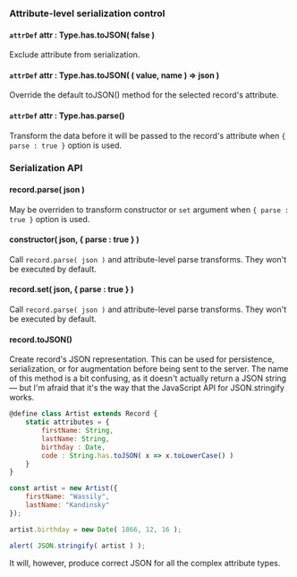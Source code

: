 
### Attribute-level serialization control

#### `attrDef` attr : Type.has.toJSON( false )

Exclude attribute from serialization.

#### `attrDef` attr : Type.has.toJSON( ( value, name ) => json )

Override the default toJSON() method for the selected record's attribute.

#### `attrDef` attr : Type.has.parse()

Transform the data before it will be passed to the record's attribute when `{ parse : true }` option is used.

### Serialization API

#### record.parse( json )

May be overriden to transform constructor or `set` argument when `{ parse : true }` option is used.

#### constructor( json, { parse : true } )

Call `record.parse( json )` and attribute-level parse transforms. They won't be executed by default.

#### record.set( json, { parse : true } )

Call `record.parse( json )` and attribute-level parse transforms. They won't be executed by default.

#### record.toJSON()

Create record's JSON representation. This can be used for persistence, serialization, or for augmentation before being sent to the server.
The name of this method is a bit confusing, as it doesn't actually return a JSON string — but I'm afraid that it's the way that the JavaScript API for JSON.stringify works.

```javascript
@define class Artist extends Record {
    static attributes = {
        firstName: String,
        lastName: String,
        birthday : Date,
        code : String.has.toJSON( x => x.toLowerCase() )
    }
}

const artist = new Artist({
    firstName: "Wassily",
    lastName: "Kandinsky"
});

artist.birthday = new Date( 1866, 12, 16 );

alert( JSON.stringify( artist ) );
```

It will, however, produce correct JSON for all the complex attribute types.
